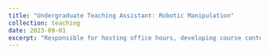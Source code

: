```yaml
---
title: "Undergraduate Teaching Assistant: Robotic Manipulation"
collection: teaching
date: 2023-09-01
excerpt: "Responsible for hosting office hours, developing course content, and helping students with projects and problem sets for MIT's Undergraduate and Graduate Robotic Manipulation course."
---
```

